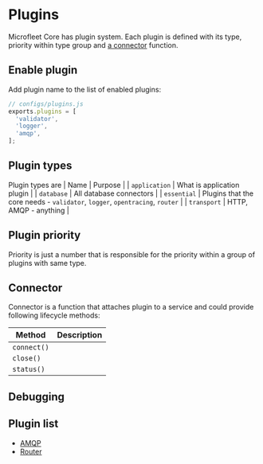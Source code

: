 # Plugins
Microfleet Core has plugin system. 
Each plugin is defined with its type, priority within type group and [a connector](#connector-interface) function.

## Enable plugin
Add plugin name to the list of enabled plugins:
```js
// configs/plugins.js
exports.plugins = [
  'validator',
  'logger',
  'amqp',
];
```

## Plugin types
Plugin types are
| Name | Purpose |
| `application` | What is application plugin |
| `database` | All database connectors |
| `essential` | Plugins that the core needs - `validator`, `logger`, `opentracing`, `router` |
| `transport` | HTTP, AMQP - anything | 

## Plugin priority
Priority is just a number that is responsible for the priority within a group of plugins with same type.

## Connector
Connector is a function that attaches plugin to a service and could provide following lifecycle methods:

| Method     | Description |
|------------|-------------|
|`connect()` |             |
|`close()`   |             |
|`status()`  |             |

## Debugging

## Plugin list
- [AMQP](plugins/amqp.md)
- [Router](plugins/amqp.md)
